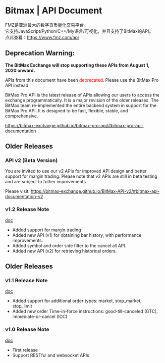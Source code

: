 Bitmax | API Document
==============================================

FMZ是亚洲最大的数字货币量化交易平台。   
它支持JavaScript/Python/C++/My语言/可视化，并且支持了BitMax的API。  
点此查看：https://www.fmz.com/api


## Deprecation Warning:

<b>The BitMax Exchange will stop supporting these APIs from August 1, 2020 onward.</b>

APIs from this document have been <span style="color: red">deprecated</span>. Please use the BitMax Pro API instead.

BitMax Pro API is the latest release of APIs allowing our users to access the exchange programmatically. It is a major revision of the older releases. The BitMax team re-implemented the entire backend system in support for the BitMax Pro API. It is designed to be fast, flexible, stable, and comprehensive.

https://bitmax-exchange.github.io/bitmax-pro-api/#bitmax-pro-api-documentation

Older Releases
----------------------------------------------

### API v2 (Beta Version)

You are invited to use our v2 APIs for improved API design and better support for margin trading. Please note that v2 APIs are still in beta testing and are subject to futher improvements. 

Please visit: https://bitmax-exchange.github.io/BitMax-API-v2/#bitmax-api-documentation-v2


### v1.2 Release Note

[doc](bitmax-api-doc-v1.2.md)

* Added support for margin trading
* Added new API (v1) for obtaining bar history, with performance improvements.
* Added symbol and order side filter to the cancel all API.
* Added new API (v2) for retrieving historical orders. 

Older Releases
----------------------------------------------

### v1.1 Release Note

[doc](archive/bitmax-api-doc-v1.1.md)

* Added support for additional order types: market, stop_market, stop_limit
* Added new order Time-in-force instructions: good-till-canceled (GTC), immediate-or-cancel (IOC)

### v1.0 Release Note

[doc](archive/bitmax-api-doc-v1.0.md)

* First release
* Support RESTful and websocket APIs
